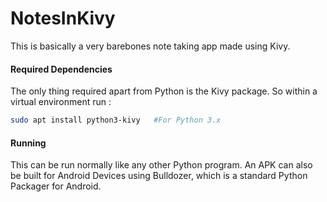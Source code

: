 # NotesInKivy
This is basically a very barebones note taking app made using Kivy. 

#### Required Dependencies
The only thing required apart from Python is the Kivy package. So within a virtual environment run : 
```bash
sudo apt install python3-kivy   #For Python 3.x
```

#### Running
This can be run normally like any other Python program.
An APK can also be built for Android Devices using Bulldozer, which is a standard Python Packager for Android.

